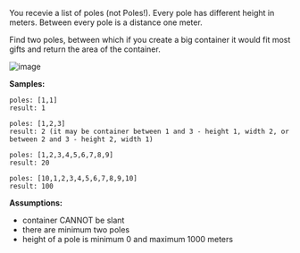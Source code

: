 You recevie a list of poles (not Poles!). Every pole has different height in meters. Between every pole is a distance one meter. 

Find two poles, between which if you create a big container it would fit most gifts and return the area of the container.

![image](https://user-images.githubusercontent.com/114927967/208857463-986a24ed-8d93-4980-8667-5ce0a19c6eda.png)

**Samples:**
```
poles: [1,1]
result: 1
```
```
poles: [1,2,3]
result: 2 (it may be container between 1 and 3 - height 1, width 2, or between 2 and 3 - height 2, width 1)
```
```
poles: [1,2,3,4,5,6,7,8,9]
result: 20
```
```
poles: [10,1,2,3,4,5,6,7,8,9,10]
result: 100
```

**Assumptions:**
* container CANNOT be slant
* there are minimum two poles
* height of a pole is minimum 0 and maximum 1000 meters
